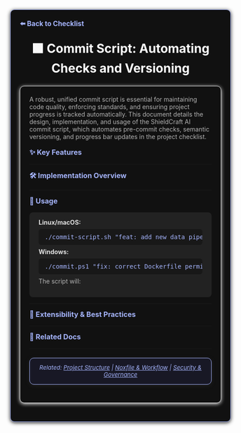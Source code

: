 
<section style="border:1px solid #a5b4fc; border-radius:10px; margin:1.5em 0; box-shadow:0 2px 8px #222; padding:1.5em; background:#111; color:#fff;">
<div style="margin-bottom:1.5em;">
  <a href="./checklist.md" style="color:#a5b4fc; font-weight:bold; text-decoration:none; font-size:1.1em;">⬅️ Back to Checklist</a>
</div>
<h1 align="center" style="margin-top:0; font-size:2em;">🟩 Commit Script: Automating Checks and Versioning</h1>



<section style="border:1px solid #e0e0e0; border-radius:10px; margin:1.5em 0; box-shadow:0 2px 8px #f0f0f0; padding:1.5em; background:#111; color:#fff;">

<div style="margin-bottom:1.2em;">
  <span style="color:#b3b3b3; font-size:1em;">A robust, unified commit script is essential for maintaining code quality, enforcing standards, and ensuring project progress is tracked automatically. This document details the design, implementation, and usage of the ShieldCraft AI commit script, which automates pre-commit checks, semantic versioning, and progress bar updates in the project checklist.</span>
</div>



<div style="margin-bottom:1.2em;">
  <strong style="font-size:1.15em; color:#a5b4fc;">✨ Key Features</strong>
</div>


<ul style="margin-left:1.2em;">
    <ul>
    </ul>
    <ul>
    </ul>
    <ul>
    </ul>
    <ul>
    </ul>
</ul>


---


<div style="margin-bottom:1.2em;">
  <strong style="font-size:1.15em; color:#a5b4fc;">🛠️ Implementation Overview</strong>
</div>


<ol style="margin-left:1.2em;">
    <ul>
    </ul>
    <ul>
    </ul>
    <ul>
    </ul>
    <ul>
    </ul>
</ol>


---


<div style="margin-bottom:1.2em;">
  <strong style="font-size:1.15em; color:#a5b4fc;">🚀 Usage</strong>
</div>

<div style="background:#222; border-radius:8px; padding:1em 1.5em; margin-bottom:1em; color:#e0e0e0;">
<strong>Linux/macOS:</strong>
<pre style="background:#181818; color:#a5b4fc; border-radius:6px; padding:0.7em 1em; margin:0.5em 0;">./commit-script.sh "feat: add new data pipeline"</pre>
<strong>Windows:</strong>
<pre style="background:#181818; color:#a5b4fc; border-radius:6px; padding:0.7em 1em; margin:0.5em 0;">./commit.ps1 "fix: correct Dockerfile permissions"</pre>
<span style="color:#b3b3b3;">The script will:</span>
<ol style="margin-left:1.2em;">
</ol>
</div>


---


<div style="margin-bottom:1.2em;">
  <strong style="font-size:1.15em; color:#a5b4fc;">🧩 Extensibility & Best Practices</strong>
</div>
<ul style="margin-left:1.2em;">
</ul>


---


<div style="margin-bottom:1.2em;">
  <strong style="font-size:1.15em; color:#a5b4fc;">🔗 Related Docs</strong>
</div>
<ul style="margin-left:1.2em;">
</ul>


---


<section style="border:1px solid #a5b4fc; border-radius:10px; margin:1.5em 0; box-shadow:0 2px 8px #222; padding:1em; background:#181825; color:#a5b4fc; font-size:0.95em; text-align:center;">
  <em>Related: <a href="./project_structure.md" style="color:#a5b4fc;">Project Structure</a> | <a href="./noxfile_workflow.md" style="color:#a5b4fc;">Noxfile & Workflow</a> | <a href="./security_governance.md" style="color:#a5b4fc;">Security & Governance</a></em>
